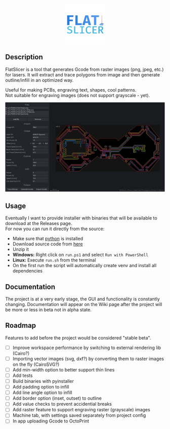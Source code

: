 <p align="center"><img align="center" src="img/icon.png" width="25%" alt="FlatSlicer's logo"></p>

## Description  
FlatSlicer is a tool that generates Gcode from raster images (png, jpeg, etc.) for lasers. It will extract and trace polygons from image and then generate outline/infill in an optimized way.  
  
Useful for making PCBs, engraving text, shapes, cool patterns.  
Not suitable for engraving images (does not support grayscale - yet).  
  
![Screenshot](img/glowtie.png)  
  
## Usage  
Eventually I want to provide installer with binaries that will be available to download at the Releases page.  
For now you can run it directly from the source:  
 - Make sure that [python](https://www.python.org/downloads/) is installed
 - Download source code from [here](https://github.com/pbaja/FlatSlicer/archive/refs/heads/main.zip)
 - Unzip it
 - **Windows:** Right click on `run.ps1` and select `Run with PowerShell`
 - **Linux:** Execute `run.sh` from the terminal
 - On the first run the script will automatically create venv and install all dependencies
  
## Documentation  
The project is at a very early stage, the GUI and functionality is constantly changing. Documentation will appear on the Wiki page after the project will be more or less in beta not in alpha state.  
  
## Roadmap  
Features to add before the project would be considered "stable beta".  
 - [ ] Improve workspace performance by switching to external rendering lib (Cairo?)
 - [ ] Importing vector images (svg, dxf?) by converting them to raster images on the fly (CairoSVG?)
 - [ ] Add min-width option to better support thin lines
 - [ ] Add tests
 - [ ] Build binaries with pyinstaller
 - [ ] Add padding option to infill
 - [ ] Add line angle option to infill
 - [ ] Add border option (inset, outset) to outline
 - [ ] Add value checks to prevent accidential breaks
 - [ ] Add raster feature to support engraving raster (grayscale) images
 - [ ] Machine tab, with settings saved separately from project config
 - [ ] In app uploading Gcode to OctoPrint
